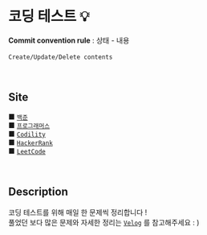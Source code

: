 # 코딩 테스트 💡

**Commit convention rule** : 상태 - 내용  
<br>
`Create/Update/Delete contents`

<br>

## Site
■ [`백준`](https://www.acmicpc.net/) <br>
■ [`프로그래머스`](https://programmers.co.kr/) <br>
■ [`Codility`](https://app.codility.com/programmers/) <br>
■ [`HackerRank`](https://www.hackerrank.com/dashboard/) <br>
■ [`LeetCode`](https://leetcode.com/)

<br>

## Description
코딩 테스트를 위해 매일 한 문제씩 정리합니다 !
<br>
풀었던 보다 많은 문제와 자세한 정리는 [`Velog`](https://velog.io/@shiningcastle) 를 참고해주세요 : )
